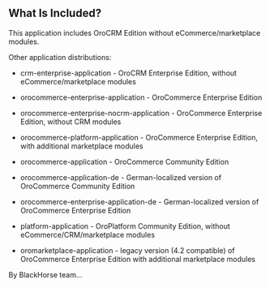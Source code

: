 

What Is Included?
--------------------

This application includes OroCRM Edition without eCommerce/marketplace modules.

Other application distributions:
  * crm-enterprise-application - OroCRM Enterprise Edition, without eCommerce/marketplace modules

  * orocommerce-enterprise-application - OroCommerce Enterprise Edition
  * orocommerce-enterprise-nocrm-application - OroCommerce Enterprise Edition, without CRM modules
  * orocommerce-platform-application - OroCommerce Enterprise Edition, with additional marketplace modules
  * orocommerce-application - OroCommerce Community Edition


  * orocommerce-application-de - German-localized version of OroCommerce Community Edition
  * orocommerce-enterprise-application-de - German-localized version of OroCommerce Enterprise Edition


  * platform-application - OroPlatform Community Edition, without eCommerce/CRM/marketplace modules
  * oromarketplace-application - legacy version (4.2 compatible) of OroCommerce Enterprise Edition with additional marketplace modules



By BlackHorse team...

